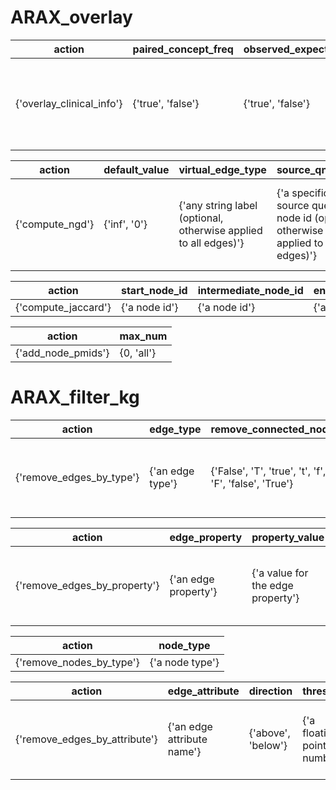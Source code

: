 # ARAX_overlay
| action | paired_concept_freq | observed_expected_ratio | virtual_edge_type | source_qnode_id | target_qnode_id |
|-----|-----|-----|-----|-----|-----|
| {'overlay_clinical_info'} | {'true', 'false'} | {'true', 'false'} | {'any string label (optional, otherwise applied to all edges)'} | {'a specific source query node id (optional, otherwise applied to all edges)'} | {'a specific target query node id (optional, otherwise applied to all edges)'} |

| action | default_value | virtual_edge_type | source_qnode_id | target_qnode_id |
|-----|-----|-----|-----|-----|
| {'compute_ngd'} | {'inf', '0'} | {'any string label (optional, otherwise applied to all edges)'} | {'a specific source query node id (optional, otherwise applied to all edges)'} | {'a specific target query node id (optional, otherwise applied to all edges)'} |

| action | start_node_id | intermediate_node_id | end_node_id | virtual_edge_type |
|-----|-----|-----|-----|-----|
| {'compute_jaccard'} | {'a node id'} | {'a node id'} | {'a node id'} | {'any string label'} |

| action | max_num |
|-----|-----|
| {'add_node_pmids'} | {0, 'all'} |

# ARAX_filter_kg
| action | edge_type | remove_connected_nodes | qnode_id |
|-----|-----|-----|-----|
| {'remove_edges_by_type'} | {'an edge type'} | {'False', 'T', 'true', 't', 'f', 'F', 'false', 'True'} | {'a specific query node id to remove'} |

| action | edge_property | property_value | remove_connected_nodes | qnode_id |
|-----|-----|-----|-----|-----|
| {'remove_edges_by_property'} | {'an edge property'} | {'a value for the edge property'} | {'False', 'T', 'true', 't', 'f', 'F', 'false', 'True'} | {'a specific query node id to remove'} |

| action | node_type |
|-----|-----|
| {'remove_nodes_by_type'} | {'a node type'} |

| action | edge_attribute | direction | threshold | remove_connected_nodes | qnode_id |
|-----|-----|-----|-----|-----|-----|
| {'remove_edges_by_attribute'} | {'an edge attribute name'} | {'above', 'below'} | {'a floating point number'} | {'False', 'T', 'true', 't', 'f', 'F', 'false', 'True'} | {'a specific query node id to remove'} |


